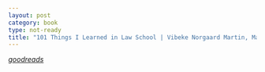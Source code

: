 ```yaml
---
layout: post
category: book
type: not-ready
title: "101 Things I Learned in Law School | Vibeke Norgaard Martin, Matthew Frederick"
---
```


_[goodreads]()_
